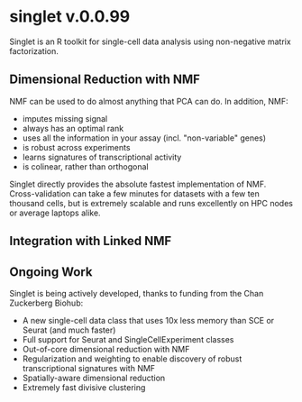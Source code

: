 # singlet v.0.0.99

Singlet is an R toolkit for single-cell data analysis using non-negative matrix factorization.

## Dimensional Reduction with NMF

NMF can be used to do almost anything that PCA can do. In addition, NMF:
* imputes missing signal
* always has an optimal rank
* uses all the information in your assay (incl. "non-variable" genes)
* is robust across experiments
* learns signatures of transcriptional activity
* is colinear, rather than orthogonal

Singlet directly provides the absolute fastest implementation of NMF. Cross-validation can take a few minutes for datasets with a few ten thousand cells, but is extremely scalable and runs excellently on HPC nodes or average laptops alike.

## Integration with Linked NMF

## Ongoing Work

Singlet is being actively developed, thanks to funding from the Chan Zuckerberg Biohub:

* A new single-cell data class that uses 10x less memory than SCE or Seurat (and much faster)
* Full support for Seurat and SingleCellExperiment classes
* Out-of-core dimensional reduction with NMF
* Regularization and weighting to enable discovery of robust transcriptional signatures with NMF
* Spatially-aware dimensional reduction
* Extremely fast divisive clustering
